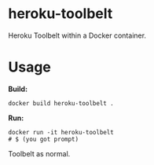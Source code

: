 # heroku-toolbelt

Heroku Toolbelt within a Docker container.

# Usage

__Build:__

    docker build heroku-toolbelt .

__Run:__

    docker run -it heroku-toolbelt
    # $ (you got prompt)

Toolbelt as normal.
